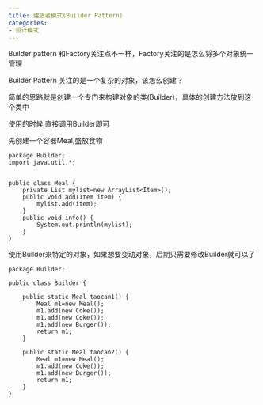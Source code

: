 ```yaml
---
title: 建造者模式(Builder Pattern)
categories: 
- 设计模式
---
```


Builder pattern  和Factory关注点不一样，Factory关注的是怎么将多个对象统一管理


Builder Pattern  关注的是一个复杂的对象，该怎么创建？

简单的思路就是创建一个专门来构建对象的类(Builder)，具体的创建方法放到这个类中

使用的时候,直接调用Builder即可

先创建一个容器Meal,盛放食物


```
package Builder;
import java.util.*;


public class Meal {
	private List mylist=new ArrayList<Item>();
	public void add(Item item) {
		mylist.add(item);
	}
	public void info() {
		System.out.println(mylist);
	}
}

```

使用Builder来特定的对象，如果想要变动对象，后期只需要修改Builder就可以了

```
package Builder;

public class Builder {
	
	public static Meal taocan1() {
		Meal m1=new Meal();
		m1.add(new Coke());
		m1.add(new Coke());
		m1.add(new Burger());
		return m1;
	}
	
	public static Meal taocan2() {
		Meal m1=new Meal();
		m1.add(new Coke());
		m1.add(new Burger());
		return m1;
	}
}

```



